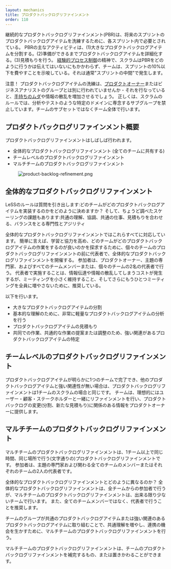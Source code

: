 ```yaml
---
layout: mechanics
title: プロダクトバックログリファインメント
order: 110
---
```


<!---
Ongoing Product Backlog Refinement (PBR) is needed within each Sprint to refine items to be ready for future Sprints. Key activities of PBR are (1) splitting big items, (2) detailing items until ready, and (3) estimating. In the spirit of [empirical process control](../principles/empirical_process_control.html), Scrum does not say how to do PBR, though suggests that the Team spend no more than 10% of their Sprint capacity on it. It usually happens “mid-Sprint.”
--->
継続的なプロダクトバックログリファインメント(PBR)は、将来のスプリントのプロダクトバックログアイテムを洗練するために、各スプリント内で必要とされている。
PBRの主なアクティビティは、(1)大きなプロダクトバックログアイテムを分割する。(2)準備ができるまでプロダクトバックログアイテムを詳細化する。(3)見積もりを行う。
[経験的プロセス制御](../principles/empirical_process_control.jp.html)の精神で、スクラムはPBRをどのように行うかは伝えてはいないにもかかわらず、チームは、スプリントの10%以下を費やすことを示唆している。それは通常"スプリントの中間"で発生します。 <!-- TODO mid-Sprint ってなんだ？ -->

<!---
Note! Refinement of items is not done separately by the [Product Owner](product-owner.html) or a business analysis group—doing that would increase the [lean wastes](../principles/lean_thinking.html) of hand-off and information scatter. Rather, the Team does this work—and not a subset of the Team, but the whole Team, as Scrum rules prohibit sub-groups dedicated to particular domains such as analysis or testing.
--->
注意！
プロダクトバックログアイテムの洗練は、[プロダクトオーナー](product-owner.jp.html)またはビジネスアナリストのグループとは別に行われていませんか - それを行なっていると、[手持ちのムダ](../principles/lean_thinking.jp.html)や情報の散乱を増加させるでしょう。
正しくは、スクラムのルールでは、分析やテストのような特定のドメインに専念するサブグループを禁止しています。チームのサブセットではなくチーム全体で行います。

<!---
## Product Backlog Refinement Overview
--->
## プロダクトバックログリファインメント概要

<!---
Product Backlog Refinement is often done in:

* Overall Product Backlog Refinement (shared amount all teams)
* Team-level Product Backlog Refinement
* Multi-team Product Backlog Refinement
--->
プロダクトバックログリファインメントはしばしば行われます。
* 全体的なプロダクトバックログリファインメント (全てのチームに共有する)
* チームレベルのプロダクトバックログリファインメント
* マルチチームのプロダクトバックログリファインメント

<figure>
  <img src="/img/framework/product-backlog-refinement.png" alt="product-backlog-refinement.png">
</figure>

<!---
## Overall Product Backlog Refinement
--->
## 全体的なプロダクトバックログリファインメント

<!---
The LeSS rule raises the questions: How to decide which teams are likely to implement which items? And there are the scaling issues just examined: shared understanding, coordination, common work, aligned estimates, and balancing specialization and agility.
--->
LeSSのルールは質問を引き出します:どのチームがどのプロダクトバックログアイテムを実装するのかをどのように決めますか？
そして、ちょうど調べたスケーリングの課題もあります:共通の理解、協調、共通の仕事、見積もりを合わせる、バランスをとる専門性とアジリティ

<!---
An overall PBR session addresses all of these. In brief, hold an overall PBR workshop with representatives before the individual team PBR sessions, to explore which teams might work on which items, and to increase learning and alignment. Attendees include the Product Owner, subject-matter experts, and either all members of all teams or a couple of representatives from each team. Representatives are usually preferred, to keep the meeting smaller and to not have everyone in yet another meeting, though the cost is information handoff and scatter.
--->
全体的なプロダクトバックログリファインメントではこれらすべてに対応しています。
簡単に言えば、学習と協力を高め、どのチームがどのプロダクトバックログアイテムの作業をするのが良いのかを探求するために、個々のチームのプロダクトバックログリファインメントの前に代表者で、全体的なプロダクトバックログリファインメントを開催する。
参加者は、プロダクトオーナー、主題の専門家、およびすべてのチームメンバーまたは、個々のチームの2名の代表者で行う。
代表者で実施することは、情報伝達や情報の散乱してしまうコストが発生するが、ミーティングを小さく維持すること、そしてさらにもうひとつミーティングを全員に増やさないために、推奨している。

<!---
Do the following:

* split big items
* do very lightweight item analysis for basic understanding
* estimate items
* identify strongly-related items that suggest shared work, common work, or coordination
--->
以下を行います。
* 大きなプロダクトバックログアイテムの分割
* 基本的な理解のために、非常に軽量なプロダクトバックログアイテムの分析を行う
* プロダクトバックログアイテムの見積もり
* 共同での作業、共通的な作業の提案または調整のため、強い関連があるプロダクトバックログアイテムの特定

<!---
## Team-level Product Backlog Refinement
--->
## チームレベルのプロダクトバックログリファインメント

<!---
When an item will clearly be done by one team and it won't be too strongly related to other items, then the Product Backlog Refinement is the same as in a one-team Scrum. The team does the refinement themselves, ideally together with users/customer/stakeholders and they inform the Product Owner related to changes (splitting, new estimates) in the Product Backlog.
--->
プロダクトバックログアイテムが明らかに1つのチームで完了でき、他のプロダクトバックログアイテムと強い関連性が無い場合は、プロダクトバックログリファインメントは1チームのスクラムの場合と同じです。
チームは、理想的にはユーザー・顧客・ステークホルダーと一緒にリファインメントを行い、プロダクトバックログの変更(分割、新たな見積もり)に関係のある情報をプロダクトオーナーに提供します。

<!---
## Multi-team Product Backlog Refinement
--->
## マルチチームのプロダクトバックログリファインメント

<!---
Multiteam PBR is when more than one team are (literally) in the same room at the same time doing PBR. Attendees include subject-matter experts, and either all members of the participating teams or a couple of representatives from each.
--->
マルチチームのプロダクトバックログリファインメントは、1チーム以上で同じ時間、同じ場所で行う(文字通りの)プロダクトバックログリファインメントです。
参加者は、主題の専門家および関わる全てのチームのメンバーまたはそれぞれのチームの2人の代表者です。

<!---
How is it different from overall PBR? Overall PBR includes participation from all teams, but multiteam PBR may involve as few as two teams. It is also more likely to include all members rather than representatives.
--->
全体的なプロダクトバックログリファインメントとどのように異なるのか？
全体的なプロダクトバックログリファインメントは、全チームからの参加者で行うが、マルチチームのプロダクトバックログリファインメントは、出来る限り少ないチームで行います。
また、全てのチームメンバーではなく、代表者で行うことを推奨します。

<!---
Do multiteam PBR to increase shared understanding and exploit coordination opportunities when a group of teams are working on a common family of items or strong-related items.
--->
チームのグループが共通のプロダクトバックログアイテムまたは強い関連のあるプロダクトバックログアイテムに取り組むことで、共通理解を増やし、連携の機会を生かすために、マルチチームのプロダクトバックログリファインメントを行う。

<!---
Multiteam PBR may be a complement or replacement to team PBR.
--->
マルチチームのプロダクトバックログリファインメントは、チームのプロダクトバックログリファインメントを補完するもの、または置きかわることができます。
